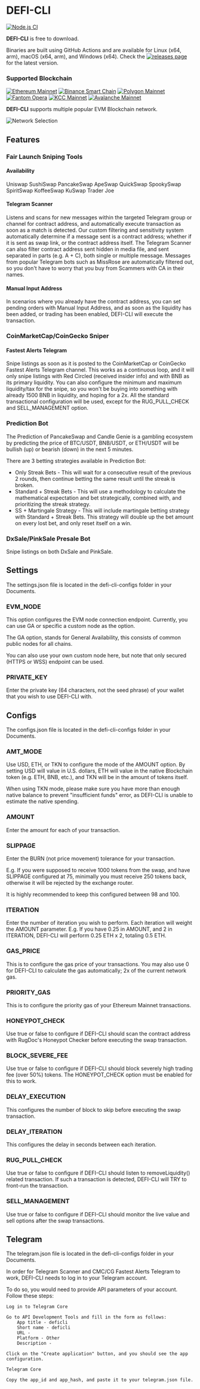 # DEFI-CLI

[![Node.js CI](https://github.com/jayohf/defi-cli/actions/workflows/build.yml/badge.svg)](https://github.com/jayohf/defi-cli/actions/workflows/build.yml)

**DEFI-CLI** is free to download. 

Binaries are built using GitHub Actions and are available for Linux (x64, arm), macOS (x64, arm), and Windows (x64). Check the [![releases page](https://github.com/jayohf/defi-cli/releases/)](https://github.com/jayohf/defi-cli/releases/) for the latest version.

### Supported Blockchain

[![Ethereum Mainnet](https://user-images.githubusercontent.com/94490774/151673025-9788678c-3271-4d18-9d25-930e8f745316.png)](https://ethereum.org/)
[![Binance Smart Chain](https://user-images.githubusercontent.com/94490774/151673046-263ef09e-a1e7-49a0-8e34-e61009e36a7c.png)](https://www.binance.com/)
[![Polygon Mainnet](https://user-images.githubusercontent.com/94490774/151673042-84736953-bee8-41b0-aa5f-5ee7524a3631.png)](https://polygon.technology/)
[![Fantom Opera](https://user-images.githubusercontent.com/94490774/151673044-ed7d1cae-0a0a-4d11-a199-c58f6fcb656c.png)](https://fantom.foundation/)
[![KCC Mainnet](https://user-images.githubusercontent.com/94490774/151673043-e886eaf6-1a5b-4fb8-b3f3-e11f3f2d7bb3.png)](https://www.kcc.io/)
[![Avalanche Mainnet](https://user-images.githubusercontent.com/94490774/151673048-76d4b397-c669-44ec-8277-ff1ac66d9e86.png)](https://www.avax.network/)

**DEFI-CLI** supports multiple popular EVM Blockchain network.

![Network Selection](https://user-images.githubusercontent.com/94490774/151673335-6810f663-9cad-459f-9fe7-52eb444f4d8d.png)

## Features
### Fair Launch Sniping Tools
#### Availability
Uniswap SushiSwap PancakeSwap ApeSwap QuickSwap SpookySwap SpiritSwap KoffeeSwap KuSwap Trader Joe

#### Telegram Scanner
Listens and scans for new messages within the targeted Telegram group or channel for contract address, and automatically execute transaction as soon as a match is detected.
Our custom filtering and sensitivity system automatically determine if a message sent is a contract address; whether if it is sent as swap link, or the contract address itself.
The Telegram Scanner can also filter contract address sent hidden in media file, and sent separated in parts (e.g. A + C), both single or multiple message.
Messages from popular Telegram bots such as MissRose are automatically filtered out, so you don't have to worry that you buy from Scammers with CA in their names.

#### Manual Input Address

In scenarios where you already have the contract address, you can set pending orders with Manual Input Address, and as soon as the liquidity has been added, or trading has been enabled, DEFI-CLI will execute the transaction.

### CoinMarketCap/CoinGecko Sniper
#### Fastest Alerts Telegram

Snipe listings as soon as it is posted to the CoinMarketCap or CoinGecko Fastest Alerts Telegram channel.
This works as a continuous loop, and it will only snipe listings with Red Circled (received insider info) and with BNB as its primary liquidity.
You can also configure the minimum and maximum liquidity/tax for the snipe, so you won't be buying into something with already 1500 BNB in liquidity, and hoping for a 2x.
All the standard transactional configuration will be used, except for the RUG_PULL_CHECK and SELL_MANAGEMENT option.

### Prediction Bot

The Prediction of PancakeSwap and Candle Genie is a gambling ecosystem by predicting the price of BTC/USDT, BNB/USDT, or ETH/USDT will be bullish (up) or bearish (down) in the next 5 minutes.

There are 3 betting strategies available in Prediction Bot:

- Only Streak Bets - This will wait for a consecutive result of the previous 2 rounds, then continue betting the same result until the streak is broken.
- Standard + Streak Bets - This will use a methodology to calculate the mathematical expectation and bet strategically, combined with, and prioritizing the streak strategy.
- SS + Martingale Strategy - This will include martingale betting strategy with Standard + Streak Bets. This strategy will double up the bet amount on every lost bet, and only reset itself on a win.

### DxSale/PinkSale Presale Bot

Snipe listings on both DxSale and PinkSale.


## Settings

The settings.json file is located in the defi-cli-configs folder in your Documents.

### EVM_NODE

This option configures the EVM node connection endpoint. Currently, you can use GA or specific a custom node as the option.

The GA option, stands for General Availability, this consists of common public nodes for all chains.

You can also use your own custom node here, but note that only secured (HTTPS or WSS) endpoint can be used.

### PRIVATE_KEY

Enter the private key (64 characters, not the seed phrase) of your wallet that you wish to use DEFI-CLI with. 

## Configs

The configs.json file is located in the defi-cli-configs folder in your Documents.

### AMT_MODE

Use USD, ETH, or TKN to configure the mode of the AMOUNT option. By setting USD will value in U.S. dollars, ETH will value in the native Blockchain token (e.g. ETH, BNB, etc.), and TKN will be in the amount of tokens itself.

When using TKN mode, please make sure you have more than enough native balance to prevent "insufficient funds" error, as DEFI-CLI is unable to estimate the native spending.

### AMOUNT

Enter the amount for each of your transaction.

### SLIPPAGE

Enter the BURN (not price movement) tolerance for your transaction.

E.g. If you were supposed to receive 1000 tokens from the swap, and have SLIPPAGE configured at 75, minimally you must receive 250 tokens back, otherwise it will be rejected by the exchange router.

It is highly recommended to keep this configured between 98 and 100.

### ITERATION

Enter the number of iteration you wish to perform. Each iteration will weight the AMOUNT parameter. E.g. If you have 0.25 in AMOUNT, and 2 in ITERATION, DEFI-CLI will perform 0.25 ETH x 2, totaling 0.5 ETH.

### GAS_PRICE

This is to configure the gas price of your transactions. You may also use 0 for DEFI-CLI to calculate the gas automatically; 2x of the current network gas.

### PRIORITY_GAS

This is to configure the priority gas of your Ethereum Mainnet transactions.

### HONEYPOT_CHECK

Use true or false to configure if DEFI-CLI should scan the contract address with RugDoc's Honeypot Checker before executing the swap transaction.

### BLOCK_SEVERE_FEE

Use true or false to configure if DEFI-CLI should block severely high trading fee (over 50%) tokens. The HONEYPOT_CHECK option must be enabled for this to work.

### DELAY_EXECUTION

This configures the number of block to skip before executing the swap transaction.

### DELAY_ITERATION

This configures the delay in seconds between each iteration.

### RUG_PULL_CHECK

Use true or false to configure if DEFI-CLI should listen to removeLiquidity() related transaction. If such a transaction is detected, DEFI-CLI will TRY to front-run the transaction. 

### SELL_MANAGEMENT

Use true or false to configure if DEFI-CLI should monitor the live value and sell options after the swap transactions. 

## Telegram

The telegram.json file is located in the defi-cli-configs folder in your Documents.

In order for Telegram Scanner and CMC/CG Fastest Alerts Telegram to work, DEFI-CLI needs to log in to your Telegram account.

To do so, you would need to provide API parameters of your account. Follow these steps:

    Log in to Telegram Core

    Go to API Development Tools and fill in the form as follows:
        App title - deficli
        Short name - deficli
        URL -
        Platform - Other
        Description -

    Click on the "Create application" button, and you should see the app configuration.

    Telegram Core

    Copy the app_id and app_hash, and paste it to your telegram.json file.
